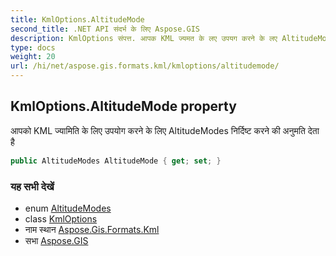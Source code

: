 ```yaml
---
title: KmlOptions.AltitudeMode
second_title: .NET API संदर्भ के लिए Aspose.GIS
description: KmlOptions संपत्त. आपक KML ज्यमत के लए उपयग करने के लए AltitudeModes नर्दष्ट करने क अनुमत देत है
type: docs
weight: 20
url: /hi/net/aspose.gis.formats.kml/kmloptions/altitudemode/
---
```

## KmlOptions.AltitudeMode property

आपको KML ज्यामिति के लिए उपयोग करने के लिए AltitudeModes निर्दिष्ट करने की अनुमति देता है

```csharp
public AltitudeModes AltitudeMode { get; set; }
```

### यह सभी देखें

* enum [AltitudeModes](../../altitudemodes/)
* class [KmlOptions](../)
* नाम स्थान [Aspose.Gis.Formats.Kml](../../kmloptions/)
* सभा [Aspose.GIS](../../../)


